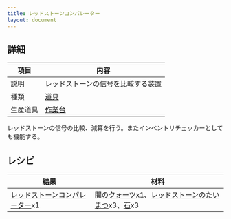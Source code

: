 ```yaml
---
title: レッドストーンコンパレーター
layout: document
---
```

## 詳細

|項目|内容|
|---|---|
|説明|レッドストーンの信号を比較する装置|
|種類|[道具](道具)|
|生産道具|[作業台](作業台)|

レッドストーンの信号の比較、減算を行う。またインベントリチェッカーとしても機能する。

## レシピ

|結果|材料|
|---|---|
|[レッドストーンコンパレーター](レッドストーンコンパレーター)x1|[闇のクォーツ](闇のクォーツ)x1、[レッドストーンのたいまつ](レッドストーンのたいまつ)x3、[石](石)x3|
